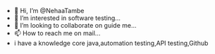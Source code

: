 - 👋 Hi, I’m @NehaaTambe
- 👀 I’m interested in software testing...
- 💞️ I’m looking to collaborate on guide me...
- 📫 How to reach me on mail...
- i have a knowledge core java,automation testing,API testing,Github

<!---
NehaaTambe/NehaaTambe is a ✨ special ✨ repository because its `README.md` (this file) appears on your GitHub profile.
You can click the Preview link to take a look at your changes.
--->
